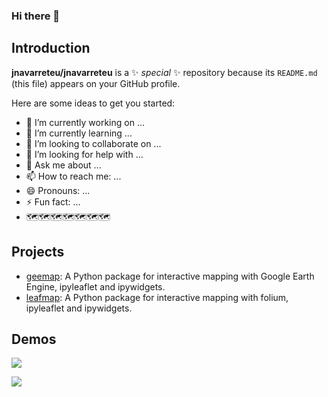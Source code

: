 ### Hi there 👋

## Introduction

**jnavarreteu/jnavarreteu** is a ✨ _special_ ✨ repository because its `README.md` (this file) appears on your GitHub profile.

Here are some ideas to get you started:

- 🔭 I’m currently working on ...
- 🌱 I’m currently learning ...
- 👯 I’m looking to collaborate on ...
- 🤔 I’m looking for help with ...
- 💬 Ask me about ...
- 📫 How to reach me: ...
- 😄 Pronouns: ...
- ⚡ Fun fact: ...
- 🗺️🗺️🗺️🗺️🗺️🗺️🗺️

## Projects
- [geemap](https://geemap.org/): A Python package for interactive mapping with Google Earth Engine, ipyleaflet and ipywidgets.
- [leafmap](https://leafmap.org/): A Python package for interactive mapping with folium, ipyleaflet and ipywidgets.   


## Demos
![](https://th.bing.com/th/id/OIG4.g.IPqcWkdc3438TmO6Tl?pid=ImgGn)

![](https://th.bing.com/th/id/OIG4.VqBFhMXoR_vqWFzMDLv6?pid=ImgGn)
